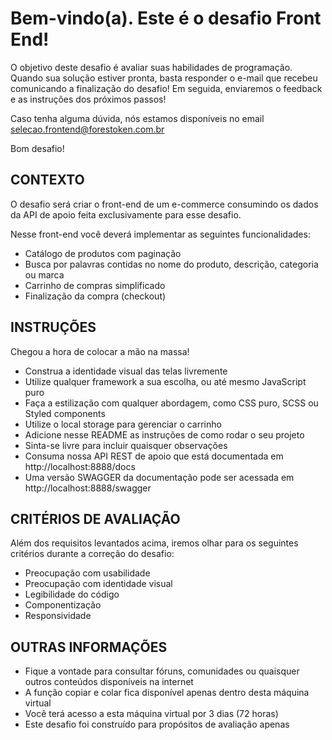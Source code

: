 # Bem-vindo(a). Este é o desafio Front End!

O objetivo deste desafio é avaliar suas habilidades de programação. Quando sua solução estiver pronta, basta responder o e-mail que recebeu comunicando a finalização do desafio! Em seguida, enviaremos o feedback e as instruções dos próximos passos!

Caso tenha alguma dúvida, nós estamos disponíveis no email selecao.frontend@forestoken.com.br 

Bom desafio!

## CONTEXTO

O desafio será criar o front-end de um e-commerce consumindo os dados da API de apoio feita exclusivamente para esse desafio.

Nesse front-end você deverá implementar as seguintes funcionalidades:

- Catálogo de produtos com paginação
- Busca por palavras contidas no nome do produto, descrição, categoria ou marca
- Carrinho de compras simplificado
- Finalização da compra (checkout)
 
## INSTRUÇÕES

Chegou a hora de colocar a mão na massa!

- Construa a identidade visual das telas livremente
- Utilize qualquer framework a sua escolha, ou até mesmo JavaScript puro
- Faça a estilização com qualquer abordagem, como CSS puro, SCSS ou Styled components
- Utilize o local storage para gerenciar o carrinho
- Adicione nesse README as instruções de como rodar o seu projeto
- Sinta-se livre para incluir quaisquer observações
- Consuma nossa API REST de apoio que está documentada em http://localhost:8888/docs 
- Uma versão SWAGGER da documentação pode ser acessada em http://localhost:8888/swagger 


## CRITÉRIOS DE AVALIAÇÃO

Além dos requisitos levantados acima, iremos olhar para os seguintes critérios durante a correção do desafio:

- Preocupação com usabilidade
- Preocupação com identidade visual
- Legibilidade do código
- Componentização
- Responsividade

## OUTRAS INFORMAÇÕES

- Fique a vontade para consultar fóruns, comunidades ou quaisquer outros conteúdos disponíveis na internet
- A função copiar e colar fica disponível apenas dentro desta máquina virtual
- Você terá acesso a esta máquina virtual por 3 dias (72 horas)
- Este desafio foi construído para propósitos de avaliação apenas

